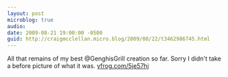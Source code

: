 ```yaml
---
layout: post
microblog: true
audio: 
date: 2009-08-21 19:00:00 -0500
guid: http://craigmcclellan.micro.blog/2009/08/22/t3462986745.html
---
```

All that remains of my best  @GenghisGrill creation so far. Sorry I didn't take a before picture of what it was.  [yfrog.com/5je57hj](http://yfrog.com/5je57hj)
